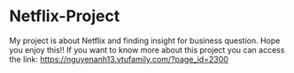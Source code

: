 # Netflix-Project
My project is about Netflix and finding insight for business question. Hope you enjoy this!! If you want to know more about this project you can access the link: https://nguyenanh13.vtufamily.com/?page_id=2300

